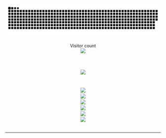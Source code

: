 
<a href=#><img src="contributions.svg"></a>

<p align="center"> 
  Visitor count<br>
  <img src="https://profile-counter.glitch.me/Joselay/count.svg" />
</p>

<h1 align="center">
    <img src="https://readme-typing-svg.herokuapp.com/?font=Righteous&size=35&center=true&vCenter=true&width=500&height=70&duration=4000&lines=Hi+There!+👋;+I'm+Smae+Tongmenglay!;" />
</h1>

<br/>
<div align="center">
  <img src="https://skillicons.dev/icons?i=react,redux,nextjs,threejs,gatsby,remix,tailwind,sass,figma,styledcomponents" /><br>
  <img src="https://skillicons.dev/icons?i=nodejs,bun,deno,express,nestjs,graphql,mongodb,firebase,supabase,mysql" /><br>
  <img src="https://skillicons.dev/icons?i=jest,docker,aws,git,github,gitlab,postman,webpack" /><br>
  <img src="https://skillicons.dev/icons?i=js,ts,python,cpp,cs,java,go,rust,lua,php" /><br>
  <img src="https://skillicons.dev/icons?i=vim,neovim,emacs,vscode,idea,visualstudio" /><br>
  <img src="https://skillicons.dev/icons?i=windows,linux,arch,ubuntu" /><br>
</div>
  <br/>
<hr/>
